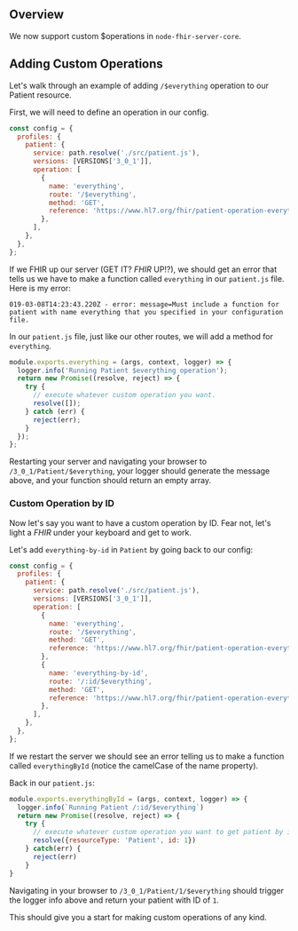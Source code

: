 ## Overview

We now support custom \$operations in `node-fhir-server-core`.

## Adding Custom Operations

Let's walk through an example of adding `/$everything` operation to our Patient resource.

First, we will need to define an operation in our config.

```javascript
const config = {
  profiles: {
    patient: {
      service: path.resolve('./src/patient.js'),
      versions: [VERSIONS['3_0_1']],
      operation: [
        {
          name: 'everything',
          route: '/$everything',
          method: 'GET',
          reference: 'https://www.hl7.org/fhir/patient-operation-everything.html',
        },
      ],
    },
  },
};
```

If we FHIR up our server (GET IT? _FHIR_ UP!?), we should get an error that tells us we have to make a function called `everything` in our `patient.js` file. Here is my error:

`019-03-08T14:23:43.220Z - error: message=Must include a function for patient with name everything that you specified in your configuration file.`

In our `patient.js` file, just like our other routes, we will add a method for `everything`.

```javascript
module.exports.everything = (args, context, logger) => {
  logger.info('Running Patient $everything operation');
  return new Promise((resolve, reject) => {
    try {
      // execute whatever custom operation you want.
      resolve([]);
    } catch (err) {
      reject(err);
    }
  });
};
```

Restarting your server and navigating your browser to `/3_0_1/Patient/$everything`, your logger should generate the message above, and your function should return an empty array.

### Custom Operation by ID

Now let's say you want to have a custom operation by ID. Fear not, let's light a _FHIR_ under your keyboard and get to work.

Let's add `everything-by-id` in `Patient` by going back to our config:

```javascript
const config = {
  profiles: {
    patient: {
      service: path.resolve('./src/patient.js'),
      versions: [VERSIONS['3_0_1']],
      operation: [
        {
          name: 'everything',
          route: '/$everything',
          method: 'GET',
          reference: 'https://www.hl7.org/fhir/patient-operation-everything.html',
        },
        {
          name: 'everything-by-id',
          route: '/:id/$everything',
          method: 'GET',
          reference: 'https://www.hl7.org/fhir/patient-operation-everything.html',
        },
      ],
    },
  },
};
```

If we restart the server we should see an error telling us to make a function called `everythingById` (notice the camelCase of the name property).

Back in our `patient.js`:

```javascript
module.exports.everythingById = (args, context, logger) => {
  logger.info(`Running Patient /:id/$everything`)
  return new Promise((resolve, reject) => {
    try {
      // execute whatever custom operation you want to get patient by id.
      resolve({resourceType: 'Patient', id: 1})
    } catch(err) {
      reject(err)
    }
}
```

Navigating in your browser to `/3_0_1/Patient/1/$everything` should trigger the logger info above and return your patient with ID of `1`.

This should give you a start for making custom operations of any kind.
